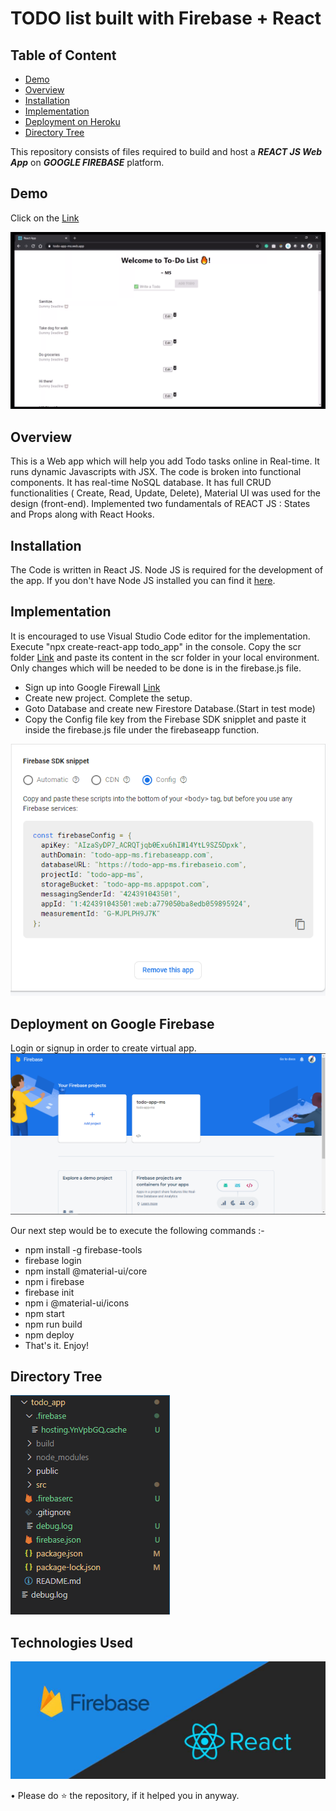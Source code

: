 # TODO list built with Firebase + React

## Table of Content
  * [Demo](#demo)
  * [Overview](#overview)
  * [Installation](#installation)
  * [Implementation](#implentation)
  * [Deployment on Heroku](#deployment-on-heroku)
  * [Directory Tree](#directory-tree)
 
This repository consists of files required to build and host a ___REACT JS Web App___ on ___GOOGLE FIREBASE___ platform.

## Demo
Click on the [Link](https://todo-app-ms.web.app/)

![](source/todo.gif)


## Overview
This is a Web app which will help you add Todo tasks online in Real-time. It runs dynamic Javascripts with JSX. The code is broken into functional components. It has real-time NoSQL database. It has full CRUD functionalities ( Create, Read, Update, Delete), Material UI was used for the design (front-end). Implemented two fundamentals of REACT JS : States and Props along with React Hooks.
 

## Installation
The Code is written in React JS. Node JS is required for the development of the app. If you don't have Node JS installed you can find it [here](https://nodejs.org/en/download/). 

## Implementation
It is encouraged to use Visual Studio Code editor for the implementation. Execute "npx create-react-app todo_app" in the console. Copy the scr folder [Link](https://github.com/meetsinghit/todo-web-app/tree/master/src) and paste its content in the scr folder in your local environment. Only changes which will be needed to be done is in the firebase.js file. 
* Sign up into Google Firewall [Link](https://console.firebase.google.com/)
* Create new project. Complete the setup.
* Goto Database and create new Firestore Database.(Start in test mode)
* Copy the Config file key from the Firebase SDK snipplet and paste it inside the firebase.js file under the firebaseapp function.

![](source/firebase.PNG)
  
## Deployment on Google Firebase
Login or signup in order to create virtual app. 
![](source/googlefirebase.PNG)

Our next step would be to execute the following commands :-
  * npm install -g firebase-tools
  * firebase login
  * npm install @material-ui/core
  * npm i firebase
  * firebase init
  * npm i @material-ui/icons
  * npm start
  * npm run build
  * npm deploy
* That's it. Enjoy!


## Directory Tree 
![](source/dir.PNG)

## Technologies Used

![](source/firebasereact.jpg)

• Please do ⭐ the repository, if it helped you in anyway.
